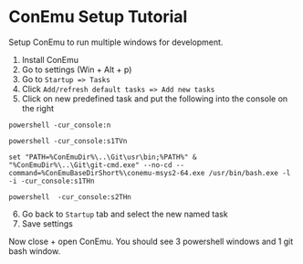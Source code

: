 # ConEmu Setup Tutorial
Setup ConEmu to run multiple windows for development.

1. Install ConEmu
2. Go to settings (Win + Alt + p)
3. Go to `Startup => Tasks`
4. Click `Add/refresh default tasks => Add new tasks`
5. Click on new predefined task and put the following into the console on the right
````
powershell -cur_console:n

powershell -cur_console:s1TVn

set "PATH=%ConEmuDir%\..\Git\usr\bin;%PATH%" & "%ConEmuDir%\..\Git\git-cmd.exe" --no-cd --command=%ConEmuBaseDirShort%\conemu-msys2-64.exe /usr/bin/bash.exe -l -i -cur_console:s1THn

powershell  -cur_console:s2THn
````
6. Go back to `Startup` tab and select the new named task
7. Save settings

Now close + open ConEmu. You should see 3 powershell windows and 1 git bash window.
